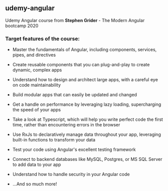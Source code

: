 ## udemy-angular
Udemy Angular course from **Stephen Grider** - The Modern Angular bootcamp 2020 

### Target features of the course:
+ Master the fundamentals of Angular, including components, services, pipes, and directives

+ Create reusable components that you can plug-and-play to create dynamic, complex apps

+ Understand how to design and architect large apps, with a careful eye on code maintainability

+ Build modular apps that can easily be updated and changed

+ Get a handle on performance by leveraging lazy loading, supercharging the speed of your apps

+ Take a look at Typescript, which will help you write perfect code the first time, rather than encountering errors in the browser

+ Use RxJs to declaratively manage data throughout your app, leveraging built-in functions to transform your data

+ Test your code using Angular's excellent testing framework

+ Connect to backend databases like MySQL, Postgres, or MS SQL Server to add data to your app

+ Understand how to handle security in your Angular code

+ ...And so much more!

